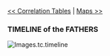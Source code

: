 [<< Correlation Tables](Correlation%20Tables)  |  [Maps >>](Maps)

### TIMELINE of the FATHERS
![Images.tc.timeline](Images.tc.timeline.jpg)